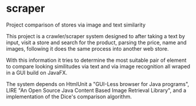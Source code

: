 # scraper
Project comparison of stores via image and text similarity

This project is a crawler/scraper system designed to after taking a text by input, visit a store and search for the product, parsing the price, 
name and images, following it does the same process into another web store.

With this information it tries to determine the most suitable pair of element to compare looking similitudes via text and via image
recognition all wraped in a GUI build on JavaFX.

The system depends on HtmlUnit a "GUI-Less browser for Java programs", LIRE "An Open Source Java Content Based Image Retrieval Library", 
and a implementation of the Dice's comparison algorithm.

